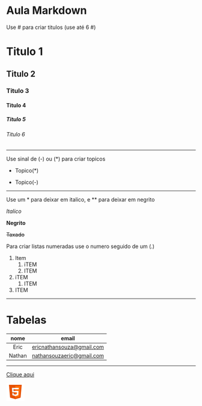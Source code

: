# Aula Markdown

Use # para criar titulos (use até 6 #)

# Titulo 1 
## Titulo 2 
### Titulo 3 
#### Titulo 4 
##### Titulo 5 
###### Titulo 6 

---

Use sinal de (-) ou (*) para criar topicos

* Topico(*)
- Topico(-)

---

Use um * para deixar em italico, e ** para deixar em negrito

*Italico*

**Negrito**

~~Taxado~~

 Para criar listas numeradas use o numero seguido de um (.)

 1. Item
    1. iTEM
    1. ITEM
 1. iTEM
    1.  ITEM
 1. ITEM

---
# Tabelas
|nome |email |
| :--:  | :--:|
|Eric | ericnathansouza@gmail.com|
|Nathan| nathansouzaeric@gmail.com

---

[Clique aqui](https://classroom.google.com/h)


![html](./imagens/html.png)






